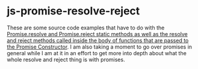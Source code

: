 # js-promise-resolve-reject

These are some source code examples that have to do with the [Promise.resolve and Promise.reject static methods as well as the resolve and reject methods called inside the body of functions that are passed to the Promise Constructor](https://dustinpfister.github.io/2019/09/18/js-promise-resolve-reject/). I am also taking a moment to go over promises in general while I am at it in an effort to get more into depth about what the whole resolve and reject thing is with promises.